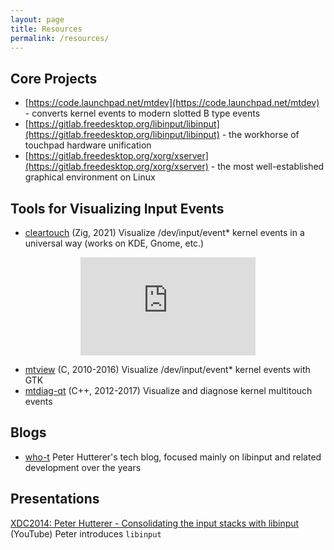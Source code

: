 ```yaml
---
layout: page
title: Resources
permalink: /resources/
---
```


## Core Projects

- [https://code.launchpad.net/mtdev](https://code.launchpad.net/mtdev) - converts kernel events to modern slotted B type events
- [https://gitlab.freedesktop.org/libinput/libinput](https://gitlab.freedesktop.org/libinput/libinput) - the workhorse of touchpad hardware unification
- [https://gitlab.freedesktop.org/xorg/xserver](https://gitlab.freedesktop.org/xorg/xserver) - the most well-established graphical environment on Linux


## Tools for Visualizing Input Events

- [cleartouch](https://github.com/canadaduane/cleartouch) (Zig, 2021) Visualize /dev/input/event* kernel events in a universal way (works on KDE, Gnome, etc.)
<div style="text-align:center">
    <iframe width="280" height="157" src="https://www.youtube.com/embed/Cpn_lILPhEM" title="YouTube video player" frameborder="0" allow="accelerometer; autoplay; clipboard-write; encrypted-media; gyroscope; picture-in-picture" allowfullscreen></iframe>
</div>

- [mtview](https://github.com/whot/mtview) (C, 2010-2016) Visualize /dev/input/event* kernel events with GTK
- [mtdiag-qt](https://github.com/bentiss/mtdiag-qt) (C++, 2012-2017) Visualize and diagnose kernel multitouch events

## Blogs

- [who-t](https://who-t.blogspot.com/) Peter Hutterer's tech blog, focused mainly on libinput and related development over the years

## Presentations

[XDC2014: Peter Hutterer - Consolidating the input stacks with libinput](https://www.youtube.com/watch?v=vxhdba4RS8s)
(YouTube) Peter introduces `libinput`
